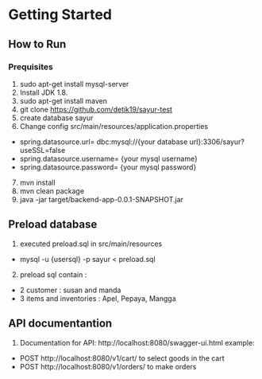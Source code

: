 # Getting Started

## How to Run
### Prequisites
1. sudo apt-get install mysql-server
2. Install JDK 1.8. 
3. sudo apt-get install maven
3. git clone https://github.com/detik19/sayur-test
4. create database sayur
5. Change config src/main/resources/application.properties
* spring.datasource.url= dbc:mysql://{your database url}:3306/sayur?useSSL=false
* spring.datasource.username= {your mysql username}
* spring.datasource.password= {your mysql password}
7. mvn install 
8. mvn clean package
9. java -jar target/backend-app-0.0.1-SNAPSHOT.jar
## Preload database
1. executed preload.sql in src/main/resources
* mysql -u {usersql} -p sayur  < preload.sql
2. preload sql contain : 
* 2 customer : susan and manda
* 3 items and inventories : Apel, Pepaya, Mangga
## API documentantion
1. Documentation for API: http://localhost:8080/swagger-ui.html
example: 
* POST http://localhost:8080/v1/cart/ to select goods in the cart
* POST  http://localhost:8080/v1/orders/ to make orders 
